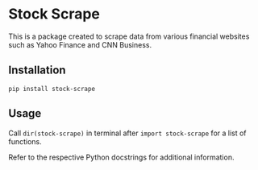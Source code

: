 # Stock Scrape

This is a package created to scrape data from various financial websites such as Yahoo Finance and CNN Business.

## Installation
```
pip install stock-scrape
```

## Usage

Call `dir(stock-scrape)` in terminal after `import stock-scrape` for a list of functions.

Refer to the respective Python docstrings for additional information.